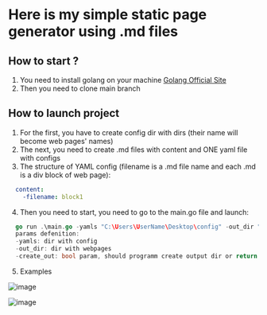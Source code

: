 # Here is my simple static page generator using .md files
## How to start ?
1. You need to install golang on your machine [Golang Official Site](https://go.dev/doc/install)
2. Then you need to clone main branch
## How to launch project
1. For the first, you have to create config dir with dirs (their name will become web pages' names)
2. The next, you need to create .md files with content and ONE yaml file with configs
3. The structure of YAML config (filename is a .md file name and each .md is a div block of web page):
```yaml
  content:
    -filename: block1
```
4. Then you need to start, you need to go to the main.go file and launch:
```go
  go run .\main.go -yamls "C:\Users\UserName\Desktop\config" -out_dir "C:\Users\UserName\Desktop\output" --create_out true
  params defenition:
  -yamls: dir with config
  -out_dir: dir with webpages
  -create_out: bool param, should programm create output dir or return an error
```
5. Examples
   
![image](https://github.com/user-attachments/assets/4cb3a577-635a-43de-8c4d-a880515de3e3)

![image](https://github.com/user-attachments/assets/afa6ff49-af0b-4505-a674-bbf5d57d0e61)
